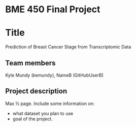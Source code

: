 # BME 450 Final Project
# Title
Prediction of Breast Cancer Stage from Transcriptomic Data

## Team members
Kyle Mundy (kemundy), NameB (GitHubUserB)

## Project description
Max ½ page. Include some information on:
- what dataset you plan to use
- goal of the project. 
